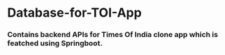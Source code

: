 # Database-for-TOI-App

### Contains backend APIs for Times Of India clone app which is featched using Springboot.
